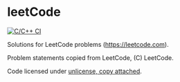 # leetCode
[![C/C++ CI](https://github.com/orhtej2/leetCode/actions/workflows/c-cpp.yml/badge.svg)](https://github.com/orhtej2/leetCode/actions/workflows/c-cpp.yml)

Solutions for LeetCode problems (https://leetcode.com).

Problem statements copied from LeetCode, (C) LeetCode.

Code licensed under [unlicense, copy attached](LICENSE).